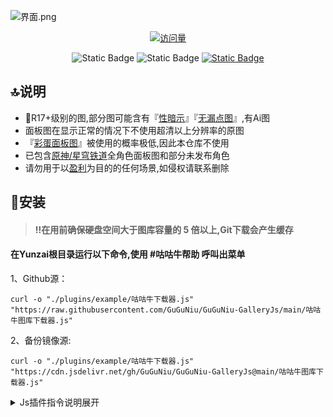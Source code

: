 ![界面.png](https://s2.loli.net/2024/03/09/ZGNrwVyPDbOx9Bf.png)
<div align="center"> 
  
  [![访问量](https://profile-counter.glitch.me/Miao-Plugin-MBT/count.svg)](https://github.com/GuGuNiu/Miao-Plugin-MBT)
  
</div>



<div align="center"> 
  
![Static Badge](https://img.shields.io/badge/%F0%9F%93%82%20%E9%9D%A2%E6%9D%BF%E5%9B%BE%E6%95%B0%E9%87%8F%20-%202500%2B%20-%20%233c3c3c?labelColor=green)
![Static Badge](https://img.shields.io/badge/%F0%9F%92%BE%20%E5%9B%BE%E5%BA%93%E5%AE%B9%E9%87%8F%20-%201.0G%2B%20-%20%233c3c3c?labelColor=yellow)
[![Static Badge](https://img.shields.io/badge/%E6%94%AF%E6%8C%81%E6%8F%92%E4%BB%B6-Miao--Plugin-%20%233c3c3c?labelColor=orange)](https://gitee.com/yoimiya-kokomi/miao-plugin)


</div>


## 🔝说明
- 🔞R17+级别的图,部分图可能含有『<ins>性暗示</ins>』『<ins>无漏点图</ins>』,有Ai图
- 面板图在显示正常的情况下不使用超清以上分辨率的原图
- 『<ins>彩蛋面板图</ins>』被使用的概率极低,因此本仓库不使用
- 已包含<ins>原神/星穹铁道</ins>全角色面板图和部分未发布角色
- 请勿用于以<ins>盈利</ins>为目的的任何场景,如侵权请联系删除

## 🫧安装

> #### ‼️在用前确保硬盘空间大于图库容量的 5 倍以上,Git下载会产生缓存

#### 在Yunzai根目录运行以下命令,使用 #咕咕牛帮助 呼叫出菜单

1、Github源：

    curl -o "./plugins/example/咕咕牛下载器.js" "https://raw.githubusercontent.com/GuGuNiu/GuGuNiu-GalleryJs/main/咕咕牛图库下载器.js"
2、备份镜像源:

    curl -o "./plugins/example/咕咕牛下载器.js" "https://cdn.jsdelivr.net/gh/GuGuNiu/GuGuNiu-GalleryJs@main/咕咕牛图库下载器.js"

<details>
    <summary>Js插件指令说明展开</summary>

<div align="center">
  
 
| -|  指令 | 其它指令|
| :-: | :-: | :-: |
| 安装图库|   #下载咕咕牛   | #代理下载咕咕牛 |
| 更新图库|   #更新咕咕牛   |
| 操作图库|   #启用咕咕牛   | #禁用咕咕牛 |
| 图库查看|   #检查咕咕牛   |
| 异常修复|   #重置咕咕牛   |
| 删除图库|   #删除咕咕牛   |
| 清理缓存|   #清理咕咕牛缓存   |

</div>  

</details>
